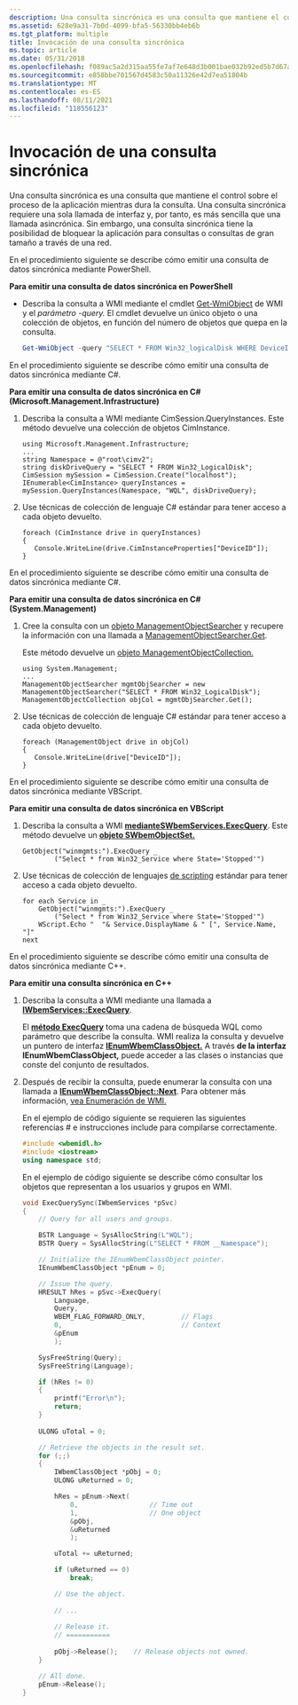 ```yaml
---
description: Una consulta sincrónica es una consulta que mantiene el control sobre el proceso de la aplicación mientras dura la consulta.
ms.assetid: 628e9a31-7b0d-4099-bfa5-56330bb4eb6b
ms.tgt_platform: multiple
title: Invocación de una consulta sincrónica
ms.topic: article
ms.date: 05/31/2018
ms.openlocfilehash: f089ac5a2d315aa55fe7af7e648d3b001bae032b92ed5b7d67a1b6b120b96561
ms.sourcegitcommit: e858bbe701567d4583c50a11326e42d7ea51804b
ms.translationtype: MT
ms.contentlocale: es-ES
ms.lasthandoff: 08/11/2021
ms.locfileid: "118556123"
---
```

# <a name="invoking-a-synchronous-query"></a>Invocación de una consulta sincrónica

Una consulta sincrónica es una consulta que mantiene el control sobre el proceso de la aplicación mientras dura la consulta. Una consulta sincrónica requiere una sola llamada de interfaz y, por tanto, es más sencilla que una llamada asincrónica. Sin embargo, una consulta sincrónica tiene la posibilidad de bloquear la aplicación para consultas o consultas de gran tamaño a través de una red.

En el procedimiento siguiente se describe cómo emitir una consulta de datos sincrónica mediante PowerShell.

**Para emitir una consulta de datos sincrónica en PowerShell**

-   Describa la consulta a WMI mediante el cmdlet [Get-WmiObject](https://technet.microsoft.com/library/dd315379.aspx) de WMI y el *parámetro -query.* El cmdlet devuelve un único objeto o una colección de objetos, en función del número de objetos que quepa en la consulta.

    ```PowerShell
    Get-WmiObject -query "SELECT * FROM Win32_logicalDisk WHERE DeviceID = 'C:'"
    ```

    

En el procedimiento siguiente se describe cómo emitir una consulta de datos sincrónica mediante C#.

**Para emitir una consulta de datos sincrónica en C# (Microsoft.Management.Infrastructure)**

1.  Describa la consulta a WMI mediante CimSession.QueryInstances. Este método devuelve una colección de objetos CimInstance.

    ```CSharp
    using Microsoft.Management.Infrastructure;
    ...
    string Namespace = @"root\cimv2";
    string diskDriveQuery = "SELECT * FROM Win32_LogicalDisk";
    CimSession mySession = CimSession.Create("localhost");
    IEnumerable<CimInstance> queryInstances = mySession.QueryInstances(Namespace, "WQL", diskDriveQuery);
    ```

    

2.  Use técnicas de colección de lenguaje C# estándar para tener acceso a cada objeto devuelto.

    ```CSharp
    foreach (CimInstance drive in queryInstances)
    {
       Console.WriteLine(drive.CimInstanceProperties["DeviceID"]);
    }
    ```

    

En el procedimiento siguiente se describe cómo emitir una consulta de datos sincrónica mediante C#.

**Para emitir una consulta de datos sincrónica en C# (System.Management)**

1.  Cree la consulta con un [objeto ManagementObjectSearcher](/dotnet/api/system.management.managementobjectsearcher) y recupere la información con una llamada a [ManagementObjectSearcher.Get](/dotnet/api/system.management.managementobjectsearcher.get#System_Management_ManagementObjectSearcher_Get).

    Este método devuelve un [objeto ManagementObjectCollection.](/dotnet/api/system.management.managementobjectcollection)

    ```CSharp
    using System.Management;
    ...
    ManagementObjectSearcher mgmtObjSearcher = new ManagementObjectSearcher("SELECT * FROM Win32_LogicalDisk");
    ManagementObjectCollection objCol = mgmtObjSearcher.Get();
    ```

    

2.  Use técnicas de colección de lenguaje C# estándar para tener acceso a cada objeto devuelto.

    ```CSharp
    foreach (ManagementObject drive in objCol)
    {
       Console.WriteLine(drive["DeviceID"]);
    }
    ```

    

En el procedimiento siguiente se describe cómo emitir una consulta de datos sincrónica mediante VBScript.

**Para emitir una consulta de datos sincrónica en VBScript**

1.  Describa la consulta a WMI [**medianteSWbemServices.ExecQuery**](swbemservices-execquery.md). Este método devuelve un [**objeto SWbemObjectSet.**](swbemobjectset.md)

    ```VB
    GetObject("winmgmts:").ExecQuery _
            ("Select * from Win32_Service where State='Stopped'")
    ```

    

2.  Use técnicas de colección de lenguajes [de scripting](accessing-a-collection.md) estándar para tener acceso a cada objeto devuelto.

    ```VB
    for each Service in _ 
        GetObject("winmgmts:").ExecQuery _
            ("Select * from Win32_Service where State='Stopped'")
        WScript.Echo "  "& Service.DisplayName & " [", Service.Name, "]"
    next
    ```

    

En el procedimiento siguiente se describe cómo emitir una consulta de datos sincrónica mediante C++.

**Para emitir una consulta sincrónica en C++**

1.  Describa la consulta a WMI mediante una llamada a [**IWbemServices::ExecQuery**](/windows/desktop/api/WbemCli/nf-wbemcli-iwbemservices-execquery).

    El [**método ExecQuery**](/windows/desktop/api/WbemCli/nf-wbemcli-iwbemservices-execquery) toma una cadena de búsqueda WQL como parámetro que describe la consulta. WMI realiza la consulta y devuelve un puntero de interfaz [**IEnumWbemClassObject.**](/windows/desktop/api/Wbemcli/nn-wbemcli-ienumwbemclassobject) A través **de la interfaz IEnumWbemClassObject,** puede acceder a las clases o instancias que conste del conjunto de resultados.

2.  Después de recibir la consulta, puede enumerar la consulta con una llamada a [**IEnumWbemClassObject::Next**](/windows/desktop/api/Wbemcli/nf-wbemcli-ienumwbemclassobject-next). Para obtener más información, [vea Enumeración de WMI.](enumerating-wmi.md)

    En el ejemplo de código siguiente se requieren las siguientes referencias \# e instrucciones include para compilarse correctamente.

    ```C++
    #include <wbemidl.h>
    #include <iostream>
    using namespace std;
    ```

    

    En el ejemplo de código siguiente se describe cómo consultar los objetos que representan a los usuarios y grupos en WMI.

    ```C++
    void ExecQuerySync(IWbemServices *pSvc)
    {
        // Query for all users and groups.

        BSTR Language = SysAllocString(L"WQL");
        BSTR Query = SysAllocString(L"SELECT * FROM __Namespace");

        // Initialize the IEnumWbemClassObject pointer.
        IEnumWbemClassObject *pEnum = 0;

        // Issue the query.
        HRESULT hRes = pSvc->ExecQuery(
            Language,
            Query,
            WBEM_FLAG_FORWARD_ONLY,         // Flags
            0,                              // Context
            &pEnum
            );

        SysFreeString(Query);
        SysFreeString(Language);

        if (hRes != 0)
        {
            printf("Error\n");
            return;
        }
        
        ULONG uTotal = 0;

        // Retrieve the objects in the result set.
        for (;;)
        {
            IWbemClassObject *pObj = 0;
            ULONG uReturned = 0;

            hRes = pEnum->Next(
                0,                  // Time out
                1,                  // One object
                &pObj,
                &uReturned
                );

            uTotal += uReturned;

            if (uReturned == 0)
                break;

            // Use the object.
            
            // ...
            
            // Release it.
            // ===========
            
            pObj->Release();    // Release objects not owned.            
        }

        // All done.
        pEnum->Release();
    }
    ```

    

 

 
